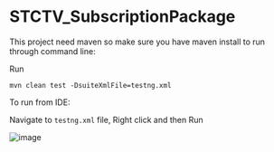 # STCTV_SubscriptionPackage

This project need maven so make sure you have maven install
to run through command line:

Run

`mvn clean test -DsuiteXmlFile=testng.xml`


To run from IDE:

Navigate to `testng.xml` file, Right click and then Run

![image](https://user-images.githubusercontent.com/67904321/228990323-878c7769-9bb3-43ab-a20b-9481e7b24d82.png)
